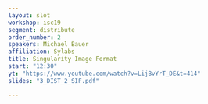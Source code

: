 ```yaml
---
layout: slot
workshop: isc19
segment: distribute
order_number: 2
speakers: Michael Bauer
affiliation: Sylabs
title: Singularity Image Format
start: "12:30"
yt: "https://www.youtube.com/watch?v=LijBvYrT_DE&t=414"
slides: "3_DIST_2_SIF.pdf"

---
```

